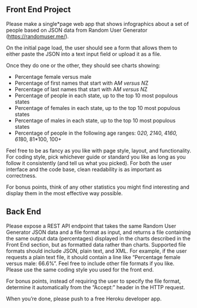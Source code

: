## Front End Project

Please make a single*page web app that shows infographics about a set of people based on JSON data from Random User Generator (https://randomuser.me/).

On the initial page load, the user should see a form that allows them to either paste the JSON into a text input field or upload it as a file.

Once they do one or the other, they should see charts showing:
* Percentage female versus male
* Percentage of first names that start with A*M versus N*Z
* Percentage of last names that start with A*M versus N*Z
* Percentage of people in each state, up to the top 10 most populous states
* Percentage of females in each state, up to the top 10 most populous states
* Percentage of males in each state, up to the top 10 most populous states
* Percentage of people in the following age ranges: 0*20, 21*40, 41*60, 61*80, 81*100, 100+

Feel free to be as fancy as you like with page style, layout, and functionality. For coding style, pick whichever guide or standard you like as long as you follow it consistently (and tell us what you picked). For both the user interface and the code base, clean readability is as important as correctness.

For bonus points, think of any other statistics you might find interesting and display them in the most effective way possible.

## Back End

Please expose a REST API endpoint that takes the same Random User Generator JSON data and a file format as input, and returns a file containing the same output data (percentages) displayed in the charts described in the Front End section, but as formatted data rather than charts. Supported file formats should include JSON, plain text, and XML. For example, if the user requests a plain text file, it should contain a line like “Percentage female versus male: 66.6%”. Feel free to include other file formats if you like. Please use the same coding style you used for the front end.

For bonus points, instead of requiring the user to specify the file format, determine it automatically from the “Accept:” header in the HTTP request.

When you’re done, please push to a free Heroku developer app.
